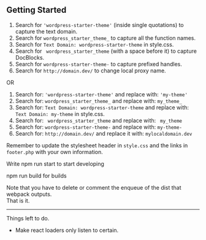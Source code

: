 
Getting Started
---------------

1. Search for `'wordpress-starter-theme'` (inside single quotations) to capture the text domain.
2. Search for `wordpress_starter_theme_` to capture all the function names.
3. Search for `Text Domain: wordpress-starter-theme` in style.css.
4. Search for <code>&nbsp;wordpress_starter_theme</code> (with a space before it) to capture DocBlocks.
5. Search for `wordpress-starter-theme-` to capture prefixed handles.
6. Search for `http://domain.dev/` to change local proxy name. 

OR

1. Search for: `'wordpress-starter-theme'` and replace with: `'my-theme'`
2. Search for: `wordpress_starter_theme_` and replace with: `my_theme_`
3. Search for: `Text Domain: wordpress-starter-theme` and replace with: `Text Domain: my-theme` in style.css.
4. Search for: <code>&nbsp;wordpress_starter_theme</code> and replace with: <code>&nbsp;my_theme</code>
5. Search for: `wordpress-starter-theme-` and replace with: `my-theme-`
6. Search for: `http://domain.dev/` and replace it with: `mylocaldomain.dev`

Remember to update the stylesheet header in `style.css` and the links in `footer.php` with your own information. 

Write npm run start to start developing 

npm run build for builds 

Note that you have to delete or comment the enqueue of the dist that webpack outputs.  
That is it. 



--------------------------------------------------

Things left to do.

- Make react loaders only listen to certain. 
